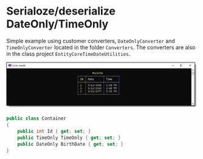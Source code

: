 ﻿# Serialoze/deserialize DateOnly/TimeOnly

Simple example using customer converters, `DateOnlyConverter` and `TimeOnlyConverter` located in the folder `Converters`. The converters are also in the class project `EntityCoreTimeDateUtilities`.


![Main](assets/main.png)


```csharp
public class Container
{
    public int Id { get; set; }
    public TimeOnly TimeOnly { get; set; }
    public DateOnly BirthDate { get; set; }
}
```